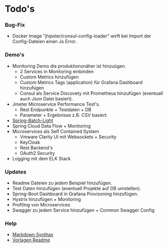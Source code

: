 # Todo's

### Bug-Fix

* Docker Image "jhipster/consul-config-loader" wirft bei Import der Config-Dateien einen Js Error.

### Demo's

* Monitoring Demo die produktionsnäher ist hinzuügen.
  * 2 Services in Monitoring einbinden  
  * Custom Metrics hinzufügen
  * Custom Metrics Tags (application) für Grafana Dashboard hinzufügen
  * Consul als Service Discovety mit Prometheus hinzufügen (eventuall auch Json Datei basiert).
* Jmeter Microservice Performance Test's.
  * Rest Endpunkte + Testdaten + DB
  * Parameter + Ergebnisse z.B. CSV basiert.  
* [Spring-Batch-Light](https://github.com/tuxdevelop/spring-batch-lightmin)
* Spring Cloud Data Flow + Monitoring 
* Microservices als Self Contained System
  * Vmware Clarity UI mit Websockets + Security
  * KeyCloak
  * Rest Backend's
  * OAuth2 Security
* Logging mit dem ELK Stack

### Updates

* Readme Dateien zu jedem Beispiel hinzufügen.
* Test Daten hinzufügen (eventuell Projekte auf DB umstellen).
* Spring-Boot Dashboard in Grafana Provisoning hinzufügen.
* Hystrix hinzufügen + Monitoring
* Profiling von Microservices
* Swagger zu jedem Service hinzufügen + Common Swagger Config

### Help

* [Markdown Synthax](https://guides.github.com/features/mastering-markdown/)
* [Vorlagen Readme](https://github.com/jhipster/jhipster-guides/tree/master/guides)
